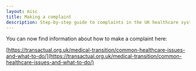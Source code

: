 ```yaml
---
layout: misc
title: Making a complaint
description: Step-by-step guide to complaints in the UK healthcare system
---
```


You can now find information about how to make a complaint here:

[https://transactual.org.uk/medical-transition/common-healthcare-issues-and-what-to-do/](https://transactual.org.uk/medical-transition/common-healthcare-issues-and-what-to-do/)